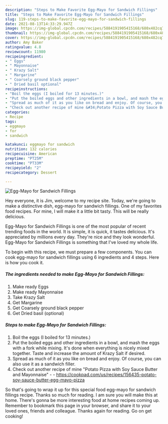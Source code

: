 ```yaml
---
description: "Steps to Make Favorite Egg-Mayo for Sandwich Fillings"
title: "Steps to Make Favorite Egg-Mayo for Sandwich Fillings"
slug: 119-steps-to-make-favorite-egg-mayo-for-sandwich-fillings
date: 2021-08-13T14:33:29.947Z
image: https://img-global.cpcdn.com/recipes/5884191905415168/680x482cq70/egg-mayo-for-sandwich-fillings-recipe-main-photo.jpg
thumbnail: https://img-global.cpcdn.com/recipes/5884191905415168/680x482cq70/egg-mayo-for-sandwich-fillings-recipe-main-photo.jpg
cover: https://img-global.cpcdn.com/recipes/5884191905415168/680x482cq70/egg-mayo-for-sandwich-fillings-recipe-main-photo.jpg
author: Amy Baker
ratingvalue: 4.8
reviewcount: 11980
recipeingredient:
- " Eggs"
- " Mayonnaise"
- " Krazy Salt"
- " Margarine"
- " Coarsely ground black pepper"
- " Dried basil optional"
recipeinstructions:
- "Boil the eggs (I boiled for 13 minutes.)"
- "Put the boiled eggs and other ingredients in a bowl, and mash the eggs with a fork while mixing. It&#39;s done when everything is nicely mixed together. Taste and increase the amount of Krazy Salt if desired."
- "Spread as much of it as you like on bread and enjoy. Of course, you can also use it as a sandwich filler."
- "Check out another recipe of mine &#34;Potato Pizza with Soy Sauce Butter and Mayonnaise&#34;  https://cookpad.com/us/recipes/156435-potato-soy-sauce-butter-egg-mayo-pizza"
categories:
- Recipe
tags:
- eggmayo
- for
- sandwich

katakunci: eggmayo for sandwich 
nutrition: 132 calories
recipecuisine: American
preptime: "PT25M"
cooktime: "PT33M"
recipeyield: "2"
recipecategory: Dessert

---
```



![Egg-Mayo for Sandwich Fillings](https://img-global.cpcdn.com/recipes/5884191905415168/680x482cq70/egg-mayo-for-sandwich-fillings-recipe-main-photo.jpg)

Hey everyone, it is Jim, welcome to my recipe site. Today, we're going to make a distinctive dish, egg-mayo for sandwich fillings. One of my favorites food recipes. For mine, I will make it a little bit tasty. This will be really delicious.



Egg-Mayo for Sandwich Fillings is one of the most popular of recent trending foods in the world. It is simple, it is quick, it tastes delicious. It's appreciated by millions every day. They're nice and they look wonderful. Egg-Mayo for Sandwich Fillings is something that I've loved my whole life.


To begin with this recipe, we must prepare a few components. You can cook egg-mayo for sandwich fillings using 6 ingredients and 4 steps. Here is how you cook it.

<!--inarticleads1-->

##### The ingredients needed to make Egg-Mayo for Sandwich Fillings:

1. Make ready  Eggs
1. Make ready  Mayonnaise
1. Take  Krazy Salt
1. Get  Margarine
1. Get  Coarsely ground black pepper
1. Get  Dried basil (optional)




<!--inarticleads2-->

##### Steps to make Egg-Mayo for Sandwich Fillings:

1. Boil the eggs (I boiled for 13 minutes.)
1. Put the boiled eggs and other ingredients in a bowl, and mash the eggs with a fork while mixing. It&#39;s done when everything is nicely mixed together. Taste and increase the amount of Krazy Salt if desired.
1. Spread as much of it as you like on bread and enjoy. Of course, you can also use it as a sandwich filler.
1. Check out another recipe of mine &#34;Potato Pizza with Soy Sauce Butter and Mayonnaise&#34; -  - https://cookpad.com/us/recipes/156435-potato-soy-sauce-butter-egg-mayo-pizza




So that's going to wrap it up for this special food egg-mayo for sandwich fillings recipe. Thanks so much for reading. I am sure you will make this at home. There's gonna be more interesting food at home recipes coming up. Remember to bookmark this page in your browser, and share it to your loved ones, friends and colleague. Thanks again for reading. Go on get cooking!
